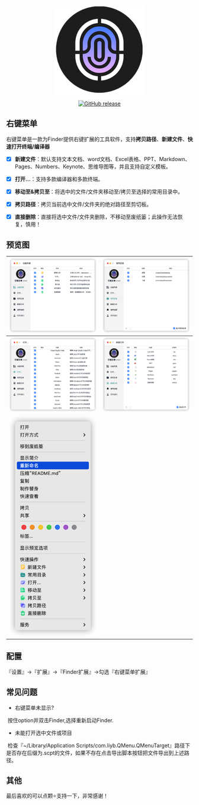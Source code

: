 <p align="center">
  <img src="https://raw.githubusercontent.com/liyb93/RightMenu/master/screenshot/logo.png" width=240 />
</p>
<p align="center">
	<a href="https://github.com/liyb93/RightMenu/releases/latest"><img src="https://img.shields.io/github/v/release/liyb93/RightMenu?logo=github" alt="GitHub release" /></a>
</p>



## 右键菜单

右键菜单是一款为Finder提供右键扩展的工具软件，支持**拷贝路径**、**新建文件**、**快速打开终端/编译器**

- [x] **新建文件**：默认支持文本文档、word文档、Excel表格、PPT、Markdown、Pages、Numbers、Keynote、思维导图等，并且支持自定义模板。

- [x] **打开...**：支持多款编译器和多款终端。

- [x] **移动至&拷贝至**：将选中的文件/文件夹移动至/拷贝至选择的常用目录中。

- [x] **拷贝路径**：拷贝当前选中文件/文件夹的绝对路径至剪切板。
- [x] **直接删除**：直接将选中文件/文件夹删除，不移动至废纸篓；此操作无法恢复，慎用！

## 预览图

| ![功能](https://raw.githubusercontent.com/liyb93/RightMenu/master/screenshot/feature.png) | ![常用目录](https://raw.githubusercontent.com/liyb93/RightMenu/master/screenshot/directory.png) |
| ------------------------------------------------------------ | ------------------------------------------------------------ |
| ![打开...](https://raw.githubusercontent.com/liyb93/RightMenu/master/screenshot/launch.png) | ![新建文件](https://raw.githubusercontent.com/liyb93/RightMenu/master/screenshot/file.png) |
| ![功能展示](https://raw.githubusercontent.com/liyb93/RightMenu/master/screenshot/show.png) |                                                              |

## 配置

『设置』->『扩展』->『Finder扩展』->勾选『右键菜单扩展』

## 常见问题

- 右键菜单未显示?

​		按住option并双击Finder,选择重新启动Finder.

- 未能打开选中文件或项目

​		检查『~/Library/Application Scripts/com.liyb.QMenu.QMenuTarget』路径下是否存在后缀为.scpt的文件，如果不存在点击导出脚本按钮把文件导出到上述路径。

## 其他

最后喜欢的可以点颗⭐支持一下，非常感谢！
